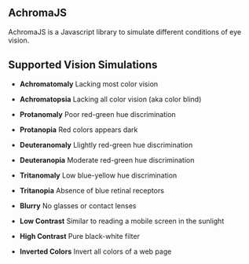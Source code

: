 ## AchromaJS

AchromaJS is a Javascript library to simulate different conditions of eye vision.

## Supported Vision Simulations

* **Achromatomaly** Lacking most color vision
* **Achromatopsia** Lacking all color vision (aka color blind)
* **Protanomaly** Poor red-green hue discrimination
* **Protanopia** Red colors appears dark
* **Deuteranomaly** Llightly red-green hue discrimination
* **Deuteranopia** Moderate red-green hue discrimination
* **Tritanomaly** Low blue-yellow hue discrimination
* **Tritanopia** Absence of blue retinal receptors

* **Blurry** No glasses or contact lenses
* **Low Contrast** Similar to reading a mobile screen in the sunlight
* **High Contrast** Pure black-white filter
* **Inverted Colors** Invert all colors of a web page